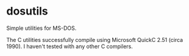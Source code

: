 # dosutils
Simple utilities for MS-DOS.

The C utilities successfully compile using Microsoft QuickC 2.51 (circa 1990).  I haven't tested with any other C compilers.
